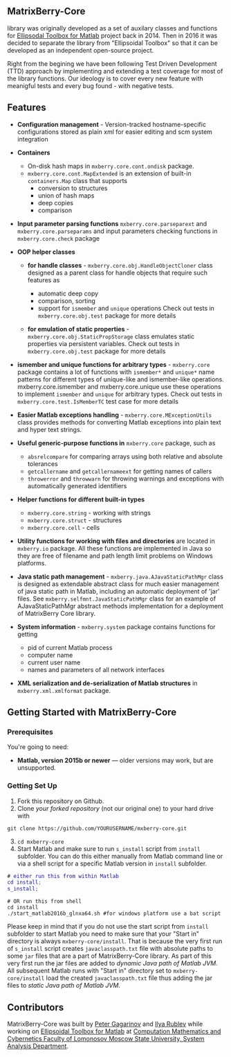 MatrixBerry-Core
------------
library was originally developed as a set of auxilary classes and functions for [Ellipsodal Toolbox for Matlab](https://github.com/SystemAnalysisDpt-CMC-MSU/ellipsoids) project 
back in 2014. Then in 2016 it was decided to separate the library from "Ellipsoidal Toolbox" so that it can be developed as an independent open-source project.

Right from the begining we have been following Test Driven Development (TTD) approach by implementing and extending a test coverage
for most of the library functions. Our ideology is to cover every new feature with meanigful tests and every bug found - with negative tests.

Features
------------
* **Configuration management** - Version-tracked hostname-specific configurations stored as plain xml for easier editing and
scm system integration
* **Containers** 
    - On-disk hash maps in `mxberry.core.cont.ondisk` package. 
    - `mxberry.core.cont.MapExtended` is an extension of built-in `containers.Map` class that supports 
        - conversion to structures
        - union of hash maps
        - deep copies
        - comparison

* **Input parameter parsing functions** `mxberry.core.parseparext` and `mxberry.core.parseparams` and input parameters checking functions in `mxberry.core.check` package
* **OOP helper classes**

    - **for handle classes**  - `mxberry.core.obj.HandleObjectCloner`
class designed as a parent class
for handle objects that require such features as 
         - automatic deep copy
         - comparison, sorting
         - support for `ismember` and `unique` operations
Check out tests in `mxberry.core.obj.test` package for more details

     - **for emulation of static properties** - `mxberry.core.obj.StaticPropStorage` class emulates static properties via persistent variables.
Check out tests in `mxberry.core.obj.test` package for more details

* **ismember and unique functions for arbitrary types** - `mxberry.core` package contains a lot of functions with `ismember*` and `unique*`
name patterns for different types of unique-like and ismember-like operations. 
mxberry.core.ismember and mxberry.core.unique use these operations to implement `ismember`
and `unique` for arbitrary types. 
Check out tests in `mxberry.core.test.IsMemberTC` test case for more details

* **Easier Matlab exceptions handling** - `mxberry.core.MExceptionUtils` class provides methods for converting Matlab exceptions
into plain text and hyper text strings.
* **Useful generic-purpose functions in** `mxberry.core` package, such as 
    - `absrelcompare` for comparing arrays using both relative and absolute tolerances
    - `getcallername` and `getcallernameext` for getting names of callers
    - `throwerror` and `throwwarn` for throwing warnings and exceptions with automatically generated identifiers

* **Helper functions for different built-in types**
    -  `mxberry.core.string` - working with strings
    -  `mxberry.core.struct` - structures
    -  `mxberry.core.cell` - cells

* **Utility functions for working with files and directories** are located in `mxberry.io` package. All these functions are implemented
in Java so they are free of filename and path length limit problems on Windows platforms.

* **Java static path management** - `mxberry.java.AJavaStaticPathMgr` class is designed as extendable abstract class
for much easier management of java static path in Matlab, including an automatic
deployment of 'jar' files. See `mxberry.selfmnt.JavaStaticPathMgr` class for an 
example of AJavaStaticPathMgr abstract methods implementation for a deployment of MatrixBerry Core library.

* **System information** - `mxberry.system` package contains functions for getting 
    - pid of current Matlab process
    - computer name
    - current user name
    - names and parameters of all network interfaces

* **XML serialization and de-serialization of Matlab structures** in `mxberry.xml.xmlformat` package.

Getting Started with MatrixBerry-Core
------------------------------

### Prerequisites

You're going to need:

 - **Matlab, version 2015b or newer** — older versions may work, but are unsupported.

### Getting Set Up

1. Fork this repository on Github.
2. Clone *your forked repository* (not our original one) to your hard drive with 

```shell
git clone https://github.com/YOURUSERNAME/mxberry-core.git
```

3. `cd mxberry-core`
4. Start Matlab and make sure to run `s_install` script from `install` subfolder. You can do this either manually from Matlab command line or via a shell script for a specific Matlab version in `install` subfolder.

```matlab
# either run this from within Matlab
cd install;
s_install;
```

```shell
# OR run this from shell 
cd install
./start_matlab2016b_glnxa64.sh #for windows platform use a bat script
```
Please keep in mind that if you do not use the start script from `install` subfolder to start Matlab you need to make sure that
your "Start in" directory is always `mxberry-core/install`. That is because the very first run of `s_install` script creates `javaclasspath.txt` file with absolute paths to some `jar` files that are a part of MatrixBerry-Core library. As part of this very first run the jar files are added to *dynamic Java path of Matlab JVM*. All subsequent Matlab runs with "Start in" directory set to `mxberry-core/install` load the created `javaclasspath.txt` file thus adding the jar files to *static Java path of Matlab JVM*.

Contributors
--------------------

MatrixBerry-Core was built by [Peter Gagarinov](https://www.linkedin.com/in/pgagarinov) and [Ilya Rublev](http://ait.mtas.ru/en/about/personal/roublev.php) while working on [Ellipsoidal Toolbox for Matlab](http://systemanalysisdpt-cmc-msu.github.io/ellipsoids/) at [Computation Mathematics and Cybernetics Faculty of Lomonosov Moscow State University, System Analysis Department](http://sa.cs.msu.su/).
